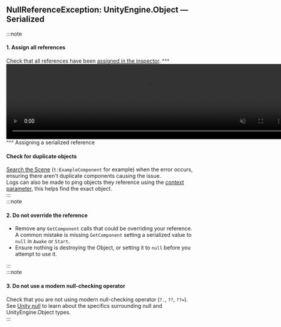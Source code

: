 ## NullReferenceException: UnityEngine.Object — Serialized
:::note
#### 1. Assign all references
Check that all references have been [assigned in the inspector](../../../References/Serializing%20Component%20References.md).
^^^
<video width="750" height="200" autoplay loop muted controls><source type="video/webm" src="https://unity.huh.how/Video/inspector-references.webm"></video>
^^^ Assigning a serialized reference  

#### Check for duplicate objects
[Search the Scene](../../../../Interface/Scene%20View/Searching.md) (`t:ExampleComponent` for example) when the error occurs, ensuring there aren't duplicate components causing the issue.  
Logs can also be made to ping objects they reference using the [context parameter](../../../Debugging/Logging/How-to.md), this helps find the exact object.  
:::  
:::note
#### 2. Do not override the reference
- Remove any `GetComponent` calls that could be overriding your reference.  
   A common mistake is missing `GetComponent` setting a serialized value to `null` in `Awake` or `Start`.
- Ensure nothing is destroying the Object, or setting it to `null` before you attempt to use it.  

:::  
:::note
#### 3. Do not use a modern null-checking operator
Check that you are not using modern null-checking operator (`?.`, `??`, `??=`).  
See [Unity null](../../../Other/Unity%20Null.md) to learn about the specifics surrounding null and UnityEngine.Object types.  
:::